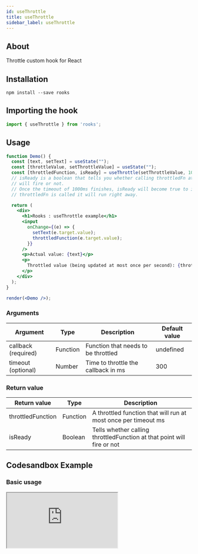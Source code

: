 ```yaml
---
id: useThrottle
title: useThrottle
sidebar_label: useThrottle
---
```


## About

Throttle custom hook for React

## Installation

    npm install --save rooks

## Importing the hook

```javascript
import { useThrottle } from 'rooks';
```

## Usage

```jsx
function Demo() {
  const [text, setText] = useState("");
  const [throttleValue, setThrottleValue] = useState("");
  const [throttledFunction, isReady] = useThrottle(setThrottleValue, 1000);
  // isReady is a boolean that tells you whether calling throttledFn at that point
  // will fire or not.
  // Once the timeout of 1000ms finishes, isReady will become true to indicate that the next time
  // throttledFn is called it will run right away.

  return (
    <div>
      <h1>Rooks : useThrottle example</h1>
      <input
        onChange={(e) => {
          setText(e.target.value);
          throttledFunction(e.target.value);
        }}
      />
      <p>Actual value: {text}</p>
      <p>
        Throttled value (being updated at most once per second): {throttleValue}
      </p>
    </div>
  );
}

render(<Demo />);
```

### Arguments

| Argument            | Type     | Description                         | Default value |
| ------------------- | -------- | ----------------------------------- | ------------- |
| callback (required) | Function | Function that needs to be throttled | undefined     |
| timeout (optional)  | Number   | Time to throttle the callback in ms | 300           |

### Return value

| Return value         | Type         | Description                                                                        |
| -------------------- | ------------ | ---------------------------------------------------------------------------------- |
| throttledFunction    | Function     | A throttled function that will run at most once per timeout ms                     |
| isReady              | Boolean      | Tells whether calling throttledFunction at that point will fire or not             |

## Codesandbox Example

### Basic usage

<iframe 
  src="https://codesandbox.io/embed/usethrottle-forked-lbshy?fontsize=14&hidenavigation=1&theme=dark"
  style={{
    width: "100%",
    height: 500,
    border: 0,
    borderRadius: 4,
    overflow: "hidden"
  }}
  title="useThrottle"
  allow="accelerometer; ambient-light-sensor; camera; encrypted-media; geolocation; gyroscope; hid; microphone; midi; payment; usb; vr; xr-spatial-tracking"
  sandbox="allow-forms allow-modals allow-popups allow-presentation allow-same-origin allow-scripts"
/>

## Join Bhargav's discord server

You can click on the floating discord icon at the bottom right of the screen and talk to us in our server.
